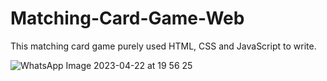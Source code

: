 # Matching-Card-Game-Web

This matching card game purely used HTML, CSS and JavaScript to write.

![WhatsApp Image 2023-04-22 at 19 56 25](https://user-images.githubusercontent.com/111900986/233783309-1a7b539a-2120-44b9-9843-1c052ddfbacf.jpeg)
